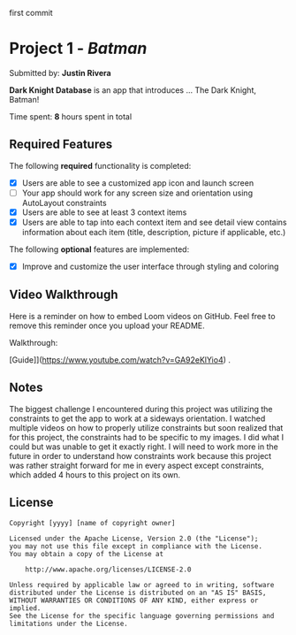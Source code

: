 first commit

# Project 1 - *Batman*

Submitted by: **Justin Rivera**

**Dark Knight Database** is an app that introduces ... The Dark Knight, Batman! 

Time spent: **8** hours spent in total

## Required Features

The following **required** functionality is completed:

- [X] Users are able to see a customized app icon and launch screen
- [ ] Your app should work for any screen size and orientation using AutoLayout constraints
- [X] Users are able to see at least 3 context items
- [X] Users are able to tap into each context item and see detail view contains information about each item (title, description, picture if applicable, etc.)
 
The following **optional** features are implemented:

- [X] Improve and customize the user interface through styling and coloring


## Video Walkthrough

Here is a reminder on how to embed Loom videos on GitHub. Feel free to remove this reminder once you upload your README. 

Walkthrough:

[Guide]](https://www.youtube.com/watch?v=GA92eKlYio4) .

## Notes

The biggest challenge I encountered during this project was utilizing the constraints to get the app to work at a sideways orientation. I watched multiple videos on how to properly utilize constraints but soon realized that for this project, the constraints had to be specific to my images. I did what I could but was unable to get it exactly right. I will need to work more in the future in order to understand how constraints work because this project was rather straight forward for me in every aspect except constraints, which added 4 hours to this project on its own.
## License

    Copyright [yyyy] [name of copyright owner]

    Licensed under the Apache License, Version 2.0 (the "License");
    you may not use this file except in compliance with the License.
    You may obtain a copy of the License at

        http://www.apache.org/licenses/LICENSE-2.0

    Unless required by applicable law or agreed to in writing, software
    distributed under the License is distributed on an "AS IS" BASIS,
    WITHOUT WARRANTIES OR CONDITIONS OF ANY KIND, either express or implied.
    See the License for the specific language governing permissions and
    limitations under the License.
